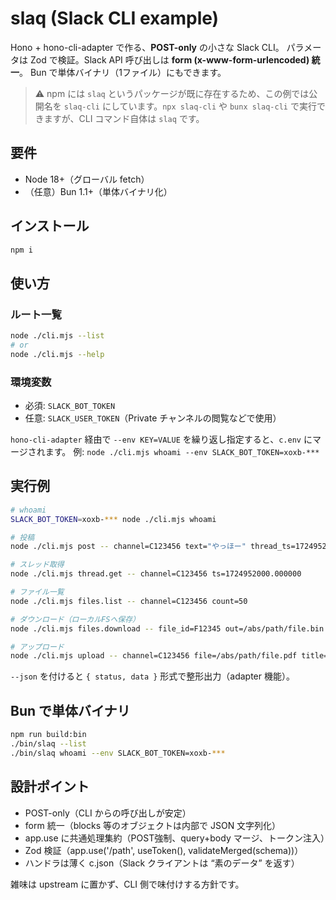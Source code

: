 # slaq (Slack CLI example)

Hono + hono-cli-adapter で作る、**POST-only** の小さな Slack CLI。
パラメータは Zod で検証。Slack API 呼び出しは **form (x-www-form-urlencoded) 統一**。
Bun で単体バイナリ（1ファイル）にもできます。

> ⚠️ npm には `slaq` というパッケージが既に存在するため、この例では公開名を `slaq-cli` にしています。`npx slaq-cli` や `bunx slaq-cli` で実行できますが、CLI コマンド自体は `slaq` です。

## 要件
- Node 18+（グローバル fetch）
- （任意）Bun 1.1+（単体バイナリ化）

## インストール
```bash
npm i
```

## 使い方

### ルート一覧

```bash
node ./cli.mjs --list
# or
node ./cli.mjs --help
```

### 環境変数
- 必須: `SLACK_BOT_TOKEN`
- 任意: `SLACK_USER_TOKEN`（Private チャンネルの閲覧などで使用）

`hono-cli-adapter` 経由で `--env KEY=VALUE` を繰り返し指定すると、`c.env` にマージされます。
例: `node ./cli.mjs whoami --env SLACK_BOT_TOKEN=xoxb-***`

## 実行例

```bash
# whoami
SLACK_BOT_TOKEN=xoxb-*** node ./cli.mjs whoami

# 投稿
node ./cli.mjs post -- channel=C123456 text="やっほー" thread_ts=1724952000.000000

# スレッド取得
node ./cli.mjs thread.get -- channel=C123456 ts=1724952000.000000

# ファイル一覧
node ./cli.mjs files.list -- channel=C123456 count=50

# ダウンロード（ローカルFSへ保存）
node ./cli.mjs files.download -- file_id=F12345 out=/abs/path/file.bin

# アップロード
node ./cli.mjs upload -- channel=C123456 file=/abs/path/file.pdf title=資料 comment="投下します"
```

`--json` を付けると `{ status, data }` 形式で整形出力（adapter 機能）。

## Bun で単体バイナリ

```bash
npm run build:bin
./bin/slaq --list
./bin/slaq whoami --env SLACK_BOT_TOKEN=xoxb-***
```

## 設計ポイント
- POST-only（CLI からの呼び出しが安定）
- form 統一（blocks 等のオブジェクトは内部で JSON 文字列化）
- app.use に共通処理集約（POST強制、query+body マージ、トークン注入）
- Zod 検証（app.use('/path', useToken(), validateMerged(schema))）
- ハンドラは薄く c.json（Slack クライアントは “素のデータ” を返す）

雑味は upstream に置かず、CLI 側で味付けする方針です。
